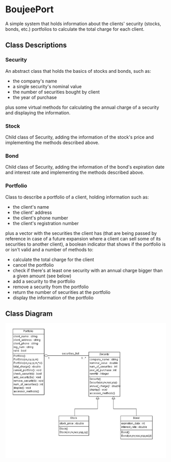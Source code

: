 # BoujeePort
A simple system that holds information about the clients' security (stocks, bonds, etc.) portfolios to calculate the total charge for each client.

## Class Descriptions

### Security

An abstract class that holds the basics of stocks and bonds, such as:

* the company's name
* a single security's nominal value
* the number of securities bought by client
* the year of purchase

plus some virtual methods for calculating the annual charge of a security and displaying the information.


### Stock

Child class of Security, adding the information of the stock's price and implementing the methods described above.


### Bond

Child class of Security, adding the information of the bond's expiration date and interest rate and implementing the methods described above.


### Portfolio

Class to describe a portfolio of a client, holding information such as:

* the client's name
* the client' address
* the client's phone number
* the client's registration number

plus a vector with the securities the client has (that are being passed by reference in case of a future expansion where a client can sell some of its securities to another client), a boolean indicator that shows if the portfolio is or isn't valid and a number of methods to:

* calculate the total charge for the client
* cancel the portfolio
* check if there's at least one security with an annual charge bigger than a given amount (see below)
* add a security to the portfolio
* remove a security from the portfolio
* return the number of securities at the portfolio
* display the information of the portfolio


## Class Diagram

![](readme_pics/classDiagram.png)
